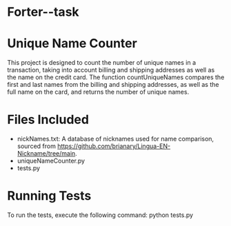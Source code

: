 # Forter--task

# Unique Name Counter
This project is designed to count the number of unique names in a transaction, taking into account billing and shipping addresses as well as the name on the credit card. The function countUniqueNames compares the first and last names from the billing and shipping addresses, as well as the full name on the card, and returns the number of unique names.

# Files Included
- nickNames.txt:  A database of nicknames used for name comparison, sourced from https://github.com/brianary/Lingua-EN-Nickname/tree/main.
- uniqueNameCounter.py
- tests.py


# Running Tests
To run the tests, execute the following command:
python tests.py
